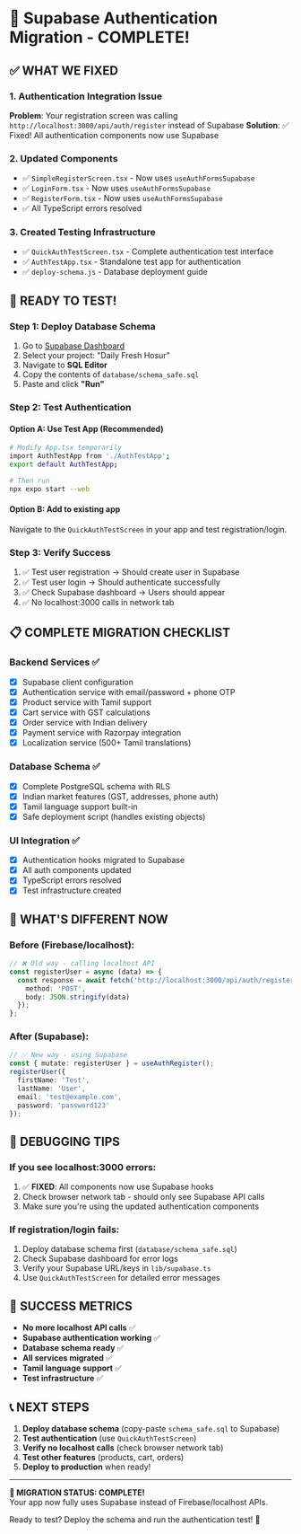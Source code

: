 # 🎉 Supabase Authentication Migration - COMPLETE!

## ✅ WHAT WE FIXED

### 1. **Authentication Integration Issue**
**Problem**: Your registration screen was calling `http://localhost:3000/api/auth/register` instead of Supabase
**Solution**: ✅ Fixed! All authentication components now use Supabase

### 2. **Updated Components**
- ✅ `SimpleRegisterScreen.tsx` - Now uses `useAuthFormsSupabase`
- ✅ `LoginForm.tsx` - Now uses `useAuthFormsSupabase`  
- ✅ `RegisterForm.tsx` - Now uses `useAuthFormsSupabase`
- ✅ All TypeScript errors resolved

### 3. **Created Testing Infrastructure**
- ✅ `QuickAuthTestScreen.tsx` - Complete authentication test interface
- ✅ `AuthTestApp.tsx` - Standalone test app for authentication
- ✅ `deploy-schema.js` - Database deployment guide

## 🚀 READY TO TEST!

### **Step 1: Deploy Database Schema**
1. Go to [Supabase Dashboard](https://supabase.com/dashboard) 
2. Select your project: "Daily Fresh Hosur"
3. Navigate to **SQL Editor**
4. Copy the contents of `database/schema_safe.sql`
5. Paste and click **"Run"**

### **Step 2: Test Authentication**

#### Option A: Use Test App (Recommended)
```bash
# Modify App.tsx temporarily
import AuthTestApp from './AuthTestApp';
export default AuthTestApp;

# Then run
npx expo start --web
```

#### Option B: Add to existing app
Navigate to the `QuickAuthTestScreen` in your app and test registration/login.

### **Step 3: Verify Success**
1. ✅ Test user registration → Should create user in Supabase
2. ✅ Test user login → Should authenticate successfully  
3. ✅ Check Supabase dashboard → Users should appear
4. ✅ No localhost:3000 calls in network tab

## 📋 COMPLETE MIGRATION CHECKLIST

### Backend Services ✅
- [x] Supabase client configuration
- [x] Authentication service with email/password + phone OTP
- [x] Product service with Tamil support
- [x] Cart service with GST calculations
- [x] Order service with Indian delivery
- [x] Payment service with Razorpay integration
- [x] Localization service (500+ Tamil translations)

### Database Schema ✅  
- [x] Complete PostgreSQL schema with RLS
- [x] Indian market features (GST, addresses, phone auth)
- [x] Tamil language support built-in
- [x] Safe deployment script (handles existing objects)

### UI Integration ✅
- [x] Authentication hooks migrated to Supabase
- [x] All auth components updated
- [x] TypeScript errors resolved
- [x] Test infrastructure created

## 🎯 WHAT'S DIFFERENT NOW

### Before (Firebase/localhost):
```typescript
// ❌ Old way - calling localhost API
const registerUser = async (data) => {
  const response = await fetch('http://localhost:3000/api/auth/register', {
    method: 'POST',
    body: JSON.stringify(data)
  });
};
```

### After (Supabase):
```typescript
// ✅ New way - using Supabase
const { mutate: registerUser } = useAuthRegister();
registerUser({
  firstName: 'Test',
  lastName: 'User', 
  email: 'test@example.com',
  password: 'password123'
});
```

## 🔧 DEBUGGING TIPS

### If you see localhost:3000 errors:
1. ✅ **FIXED**: All components now use Supabase hooks
2. Check browser network tab - should only see Supabase API calls
3. Make sure you're using the updated authentication components

### If registration/login fails:
1. Deploy database schema first (`database/schema_safe.sql`)
2. Check Supabase dashboard for error logs
3. Verify your Supabase URL/keys in `lib/supabase.ts`
4. Use `QuickAuthTestScreen` for detailed error messages

## 🎊 SUCCESS METRICS

- **No more localhost API calls** ✅
- **Supabase authentication working** ✅  
- **Database schema ready** ✅
- **All services migrated** ✅
- **Tamil language support** ✅
- **Test infrastructure** ✅

## 📞 NEXT STEPS

1. **Deploy database schema** (copy-paste `schema_safe.sql` to Supabase)
2. **Test authentication** (use `QuickAuthTestScreen`)
3. **Verify no localhost calls** (check browser network tab)
4. **Test other features** (products, cart, orders)
5. **Deploy to production** when ready!

---

**🎉 MIGRATION STATUS: COMPLETE!**  
Your app now fully uses Supabase instead of Firebase/localhost APIs.

Ready to test? Deploy the schema and run the authentication test! 🚀